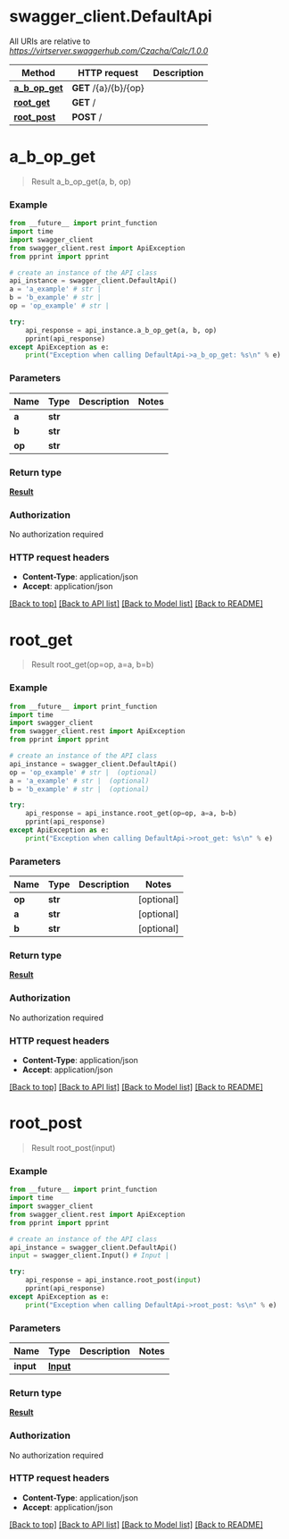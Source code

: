 # swagger_client.DefaultApi

All URIs are relative to *https://virtserver.swaggerhub.com/Czacha/Calc/1.0.0*

Method | HTTP request | Description
------------- | ------------- | -------------
[**a_b_op_get**](DefaultApi.md#a_b_op_get) | **GET** /{a}/{b}/{op} | 
[**root_get**](DefaultApi.md#root_get) | **GET** / | 
[**root_post**](DefaultApi.md#root_post) | **POST** / | 


# **a_b_op_get**
> Result a_b_op_get(a, b, op)



### Example
```python
from __future__ import print_function
import time
import swagger_client
from swagger_client.rest import ApiException
from pprint import pprint

# create an instance of the API class
api_instance = swagger_client.DefaultApi()
a = 'a_example' # str | 
b = 'b_example' # str | 
op = 'op_example' # str | 

try:
    api_response = api_instance.a_b_op_get(a, b, op)
    pprint(api_response)
except ApiException as e:
    print("Exception when calling DefaultApi->a_b_op_get: %s\n" % e)
```

### Parameters

Name | Type | Description  | Notes
------------- | ------------- | ------------- | -------------
 **a** | **str**|  | 
 **b** | **str**|  | 
 **op** | **str**|  | 

### Return type

[**Result**](Result.md)

### Authorization

No authorization required

### HTTP request headers

 - **Content-Type**: application/json
 - **Accept**: application/json

[[Back to top]](#) [[Back to API list]](../README.md#documentation-for-api-endpoints) [[Back to Model list]](../README.md#documentation-for-models) [[Back to README]](../README.md)

# **root_get**
> Result root_get(op=op, a=a, b=b)



### Example
```python
from __future__ import print_function
import time
import swagger_client
from swagger_client.rest import ApiException
from pprint import pprint

# create an instance of the API class
api_instance = swagger_client.DefaultApi()
op = 'op_example' # str |  (optional)
a = 'a_example' # str |  (optional)
b = 'b_example' # str |  (optional)

try:
    api_response = api_instance.root_get(op=op, a=a, b=b)
    pprint(api_response)
except ApiException as e:
    print("Exception when calling DefaultApi->root_get: %s\n" % e)
```

### Parameters

Name | Type | Description  | Notes
------------- | ------------- | ------------- | -------------
 **op** | **str**|  | [optional] 
 **a** | **str**|  | [optional] 
 **b** | **str**|  | [optional] 

### Return type

[**Result**](Result.md)

### Authorization

No authorization required

### HTTP request headers

 - **Content-Type**: application/json
 - **Accept**: application/json

[[Back to top]](#) [[Back to API list]](../README.md#documentation-for-api-endpoints) [[Back to Model list]](../README.md#documentation-for-models) [[Back to README]](../README.md)

# **root_post**
> Result root_post(input)



### Example
```python
from __future__ import print_function
import time
import swagger_client
from swagger_client.rest import ApiException
from pprint import pprint

# create an instance of the API class
api_instance = swagger_client.DefaultApi()
input = swagger_client.Input() # Input | 

try:
    api_response = api_instance.root_post(input)
    pprint(api_response)
except ApiException as e:
    print("Exception when calling DefaultApi->root_post: %s\n" % e)
```

### Parameters

Name | Type | Description  | Notes
------------- | ------------- | ------------- | -------------
 **input** | [**Input**](Input.md)|  | 

### Return type

[**Result**](Result.md)

### Authorization

No authorization required

### HTTP request headers

 - **Content-Type**: application/json
 - **Accept**: application/json

[[Back to top]](#) [[Back to API list]](../README.md#documentation-for-api-endpoints) [[Back to Model list]](../README.md#documentation-for-models) [[Back to README]](../README.md)


